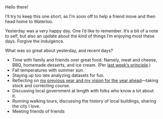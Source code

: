 Hello there!

I’ll try to keep this one short, as I’m soon off to help a friend move and then head home to Waterloo.

Yesterday was a very happy day. One I’d like to remember. It’s a bit of a note to self, but also an update about the kind of things I’m enjoying most these days. Forgive the indulgence.

What was so great about yesterday, and recent days?

- Time with family and friends over great food. Namely, meat and cheese, BBQ, homemade desserts, and ice cream. (Per [last week’s principle](https://lucascherkewski.com/hit-and-miss/100-living-principles/).)
- Fall temperatures with summer sun.
- Staying up too late analyzing datasets for fun.
- Reflecting on [my previous year and my vision for the year ahead](https://yearcompass.com/)—taking stock and correcting course.
- Discussing local government at length with folks who know a lot about it.
- Running walking tours, discussing the history of local buildings, sharing the city I love.
- Meeting friends of friends 